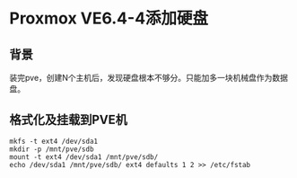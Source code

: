 # Proxmox VE6.4-4添加硬盘

## 背景
装完pve，创建N个主机后，发现硬盘根本不够分。只能加多一块机械盘作为数据盘。

## 格式化及挂载到PVE机
```
mkfs -t ext4 /dev/sda1
mkdir -p /mnt/pve/sdb
mount -t ext4 /dev/sda1 /mnt/pve/sdb/
echo /dev/sda1 /mnt/pve/sdb/ ext4 defaults 1 2 >> /etc/fstab
```
